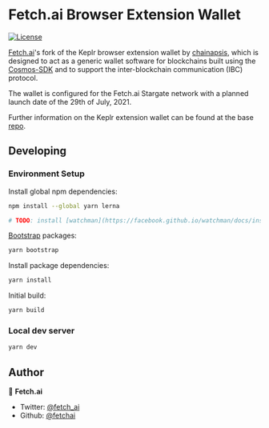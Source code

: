 # Fetch.ai Browser Extension Wallet
[![License](https://img.shields.io/badge/License-Apache%202.0-blue.svg)](https://opensource.org/licenses/Apache-2.0)

[Fetch.ai](https://fetch.ai)'s fork of the Keplr browser extension wallet by [chainapsis](https://github.com/chainapsis), which is designed to act as a generic wallet software for blockchains built using the [Cosmos-SDK](https://github.com/cosmos/cosmos-sdk) and to support the inter-blockchain communication (IBC) protocol. 

The wallet is configured for the Fetch.ai Stargate network with a planned launch date of the 29th of July, 2021. 

Further information on the Keplr extension wallet can be found at the base [repo](https://github.com/chainapsis/keplr-extension).  


## Developing

### Environment Setup

Install global npm dependencies:
```bash
npm install --global yarn lerna

# TODO: install [watchman](https://facebook.github.io/watchman/docs/install.html)
```

[Bootstrap](https://lerna.js.org/#command-bootstrap) packages:
```bash
yarn bootstrap
```

Install package dependencies:
```bash
yarn install
```

Initial build:
```bash
yarn build
```

### Local dev server

```bash
yarn dev
```

## Author

👤 **Fetch.ai**

* Twitter: [@fetch_ai](https://twitter.com/Fetch_ai)
* Github: [@fetchai](https://github.com/fetchai)
